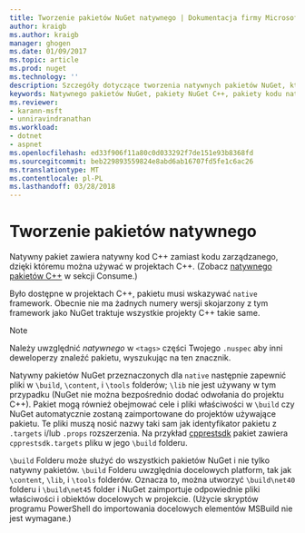 ```yaml
---
title: Tworzenie pakietów NuGet natywnego | Dokumentacja firmy Microsoft
author: kraigb
ms.author: kraigb
manager: ghogen
ms.date: 01/09/2017
ms.topic: article
ms.prod: nuget
ms.technology: ''
description: Szczegóły dotyczące tworzenia natywnych pakietów NuGet, które zawiera kod w języku C++ zamiast kodu zarządzanego do użycia w projektach C++.
keywords: Natywnego pakietów NuGet, pakiety NuGet C++, pakiety kodu natywnego, przeznaczonych dla projektów C++
ms.reviewer:
- karann-msft
- unniravindranathan
ms.workload:
- dotnet
- aspnet
ms.openlocfilehash: ed33f906f11a80c0d033292f7de151e93b8368fd
ms.sourcegitcommit: beb229893559824e8abd6ab16707fd5fe1c6ac26
ms.translationtype: MT
ms.contentlocale: pl-PL
ms.lasthandoff: 03/28/2018
---
```

# <a name="creating-native-packages"></a>Tworzenie pakietów natywnego

Natywny pakiet zawiera natywny kod C++ zamiast kodu zarządzanego, dzięki któremu można używać w projektach C++. (Zobacz [natywnego pakietów C++](../consume-packages/finding-and-choosing-packages.md#native-c-packages) w sekcji Consume.)

Było dostępne w projektach C++, pakietu musi wskazywać `native` framework. Obecnie nie ma żadnych numery wersji skojarzony z tym framework jako NuGet traktuje wszystkie projekty C++ takie same.

> [!Note]
> Należy uwzględnić *natywnego* w `<tags>` części Twojego `.nuspec` aby inni deweloperzy znaleźć pakietu, wyszukując na ten znacznik.

Natywny pakietów NuGet przeznaczonych dla `native` następnie zapewnić pliki w `\build`, `\content`, i `\tools` folderów; `\lib` nie jest używany w tym przypadku (NuGet nie można bezpośrednio dodać odwołania do projektu C++). Pakiet mogą również obejmować cele i pliki właściwości w `\build` czy NuGet automatycznie zostaną zaimportowane do projektów używające pakietu. Te pliki muszą nosić nazwy taki sam jak identyfikator pakietu z `.targets` i/lub `.props` rozszerzenia. Na przykład [cpprestsdk](https://nuget.org/packages/cpprestsdk/) pakiet zawiera `cpprestsdk.targets` pliku w jego `\build` folderu.

`\build` Folderu może służyć do wszystkich pakietów NuGet i nie tylko natywny pakietów. `\build` Folderu uwzględnia docelowych platform, tak jak `\content`, `\lib`, i `\tools` folderów. Oznacza to, można utworzyć `\build\net40` folderu i `\build\net45` folder i NuGet zaimportuje odpowiednie pliki właściwości i obiektów docelowych w projekcie. (Użycie skryptów programu PowerShell do importowania docelowych elementów MSBuild nie jest wymagane.)
